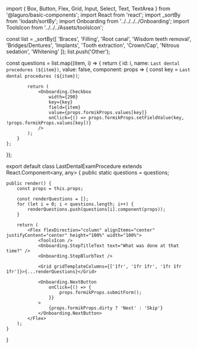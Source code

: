 import { Box, Button, Flex, Grid, Input, Select, Text, TextArea } from '@laguro/basic-components';
import React from 'react';
import _sortBy from 'lodash/sortBy';
import Onboarding from '../../../../Onboarding';
import ToolsIcon from '../../../Assets/toolsIcon';

const list = _sortBy([
    'Braces',
    'Filling',
    'Root canal',
    'Wisdom teeth removal',
    'Bridges/Dentures',
    'Implants',
    'Tooth extraction',
    'Crown/Cap',
    'Nitrous sedation',
    'Whitening'
]);
list.push('Other');

const questions = list.map((item, i) => {
    return {
        id: i,
        name: `Last dental procedures (${item})`,
        value: false,
        component: props => {
            const key = `Last dental procedures (${item})`;

            return (
                <Onboarding.Checkbox
                    width={290}
                    key={key}
                    field={item}
                    value={props.formikProps.values[key]}
                    onClick={() => props.formikProps.setFieldValue(key, !props.formikProps.values[key])}
                />
            );
        }
    };
});

export default class LastDentalExamProcedure extends React.Component<any, any> {
    public static questions = questions;

    public render() {
        const props = this.props;

        const renderQuestions = [];
        for (let i = 0; i < questions.length; i++) {
            renderQuestions.push(questions[i].component(props));
        }

        return (
            <Flex flexDirection="column" alignItems="center" justifyContent="center" height="100%" width="100%">
                <ToolsIcon />
                <Onboarding.StepTitleText text="What was done at that time?" />
                <Onboarding.StepBlurbText />

                <Grid gridTemplateColumns={['1fr', '1fr 1fr', '1fr 1fr 1fr']}>{...renderQuestions}</Grid>

                <Onboarding.NextButton
                    onClick={() => {
                        props.formikProps.submitForm();
                    }}
                >
                    {props.formikProps.dirty ? 'Next' : 'Skip'}
                </Onboarding.NextButton>
            </Flex>
        );
    }
}

